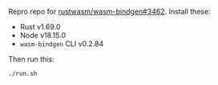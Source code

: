 Repro repo for [rustwasm/wasm-bindgen#3462](https://github.com/rustwasm/wasm-bindgen/issues/3462). Install these:

- Rust v1.69.0
- Node v18.15.0
- `wasm-bindgen` CLI v0.2.84

Then run this:

```sh
./run.sh
```
